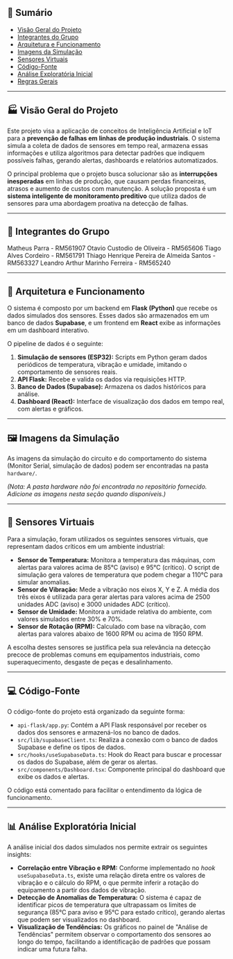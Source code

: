 ## 📜 Sumário

  * [Visão Geral do Projeto](https://www.google.com/search?q=%23-vis%C3%A3o-geral-do-projeto)
  * [Integrantes do Grupo](https://www.google.com/search?q=%23-integrantes-do-grupo)
  * [Arquitetura e Funcionamento](https://www.google.com/search?q=%23-arquitetura-e-funcionamento)
  * [Imagens da Simulação](https://www.google.com/search?q=%23-imagens-da-simula%C3%A7%C3%A3o)
  * [Sensores Virtuais](https://www.google.com/search?q=%23-sensores-virtuais)
  * [Código-Fonte](https://www.google.com/search?q=%23-c%C3%B3digo-fonte)
  * [Análise Exploratória Inicial](https://www.google.com/search?q=%23-an%C3%A1lise-explorat%C3%B3ria-inicial)
  * [Regras Gerais](https://www.google.com/search?q=%23-regras-gerais)

-----

## 🏭 Visão Geral do Projeto

Este projeto visa a aplicação de conceitos de Inteligência Artificial e IoT para a **prevenção de falhas em linhas de produção industriais**. O sistema simula a coleta de dados de sensores em tempo real, armazena essas informações e utiliza algoritmos para detectar padrões que indiquem possíveis falhas, gerando alertas, dashboards e relatórios automatizados.

O principal problema que o projeto busca solucionar são as **interrupções inesperadas** em linhas de produção, que causam perdas financeiras, atrasos e aumento de custos com manutenção. A solução proposta é um **sistema inteligente de monitoramento preditivo** que utiliza dados de sensores para uma abordagem proativa na detecção de falhas.

-----

## 👥 Integrantes do Grupo

Matheus Parra - RM561907
Otavio Custodio de Oliveira - RM565606
Tiago Alves Cordeiro - RM561791
Thiago Henrique Pereira de Almeida Santos - RM563327
Leandro Arthur Marinho Ferreira - RM565240

-----

## 🧠 Arquitetura e Funcionamento

O sistema é composto por um backend em **Flask (Python)** que recebe os dados simulados dos sensores. Esses dados são armazenados em um banco de dados **Supabase**, e um frontend em **React** exibe as informações em um dashboard interativo.

O pipeline de dados é o seguinte:

1.  **Simulação de sensores (ESP32):** Scripts em Python geram dados periódicos de temperatura, vibração e umidade, imitando o comportamento de sensores reais.
2.  **API Flask:** Recebe e valida os dados via requisições HTTP.
3.  **Banco de Dados (Supabase):** Armazena os dados históricos para análise.
4.  **Dashboard (React):** Interface de visualização dos dados em tempo real, com alertas e gráficos.

-----

## 🖼️ Imagens da Simulação

As imagens da simulação do circuito e do comportamento do sistema (Monitor Serial, simulação de dados) podem ser encontradas na pasta `hardware/`.

*(Nota: A pasta hardware não foi encontrada no repositório fornecido. Adicione as imagens nesta seção quando disponíveis.)*

-----

## 🤖 Sensores Virtuais

Para a simulação, foram utilizados os seguintes sensores virtuais, que representam dados críticos em um ambiente industrial:

  * **Sensor de Temperatura:** Monitora a temperatura das máquinas, com alertas para valores acima de 85°C (aviso) e 95°C (crítico). O script de simulação gera valores de temperatura que podem chegar a 110°C para simular anomalias.
  * **Sensor de Vibração:** Mede a vibração nos eixos X, Y e Z. A média dos três eixos é utilizada para gerar alertas para valores acima de 2500 unidades ADC (aviso) e 3000 unidades ADC (crítico).
  * **Sensor de Umidade:** Monitora a umidade relativa do ambiente, com valores simulados entre 30% e 70%.
  * **Sensor de Rotação (RPM):** Calculado com base na vibração, com alertas para valores abaixo de 1600 RPM ou acima de 1950 RPM.

A escolha destes sensores se justifica pela sua relevância na detecção precoce de problemas comuns em equipamentos industriais, como superaquecimento, desgaste de peças e desalinhamento.

-----

## 💻 Código-Fonte

O código-fonte do projeto está organizado da seguinte forma:

  * `api-flask/app.py`: Contém a API Flask responsável por receber os dados dos sensores e armazená-los no banco de dados.
  * `src/lib/supabaseClient.ts`: Realiza a conexão com o banco de dados Supabase e define os tipos de dados.
  * `src/hooks/useSupabaseData.ts`: Hook do React para buscar e processar os dados do Supabase, além de gerar os alertas.
  * `src/components/Dashboard.tsx`: Componente principal do dashboard que exibe os dados e alertas.

O código está comentado para facilitar o entendimento da lógica de funcionamento.

-----

## 📊 Análise Exploratória Inicial

A análise inicial dos dados simulados nos permite extrair os seguintes insights:

  * **Correlação entre Vibração e RPM:** Conforme implementado no *hook* `useSupabaseData.ts`, existe uma relação direta entre os valores de vibração e o cálculo do RPM, o que permite inferir a rotação do equipamento a partir dos dados de vibração.
  * **Detecção de Anomalias de Temperatura:** O sistema é capaz de identificar picos de temperatura que ultrapassam os limites de segurança (85°C para aviso e 95°C para estado crítico), gerando alertas que podem ser visualizados no dashboard.
  * **Visualização de Tendências:** Os gráficos no painel de "Análise de Tendências" permitem observar o comportamento dos sensores ao longo do tempo, facilitando a identificação de padrões que possam indicar uma futura falha.

